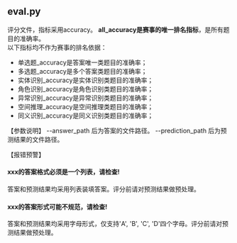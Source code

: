 ## **eval.py**
评分文件，指标采用accuracy。
**all_accuracy是赛事的唯一排名指标**，是所有题目的准确率。
<br>
以下指标均不作为赛事的排名依据：
- 单选题_accuracy是答案唯一类题目的准确率；
- 多选题_accuracy是多个答案类题目的准确率；
- 实体识别_accuracy是实体识别类题目的准确率；
- 角色识别_accuracy是角色识别类题目的准确率；
- 异常识别_accuracy是异常识别类题目的准确率；
- 空间推理_accuracy是空间推理类题目的准确率；
- 同义识别_accuracy是同义识别类题目的准确率；

【参数说明】
--answer_path 后为答案的文件路径。
--prediction_path 后为预测结果的文件路径。

【报错预警】
#### xxx的答案格式必须是一个列表，请检查!
答案和预测结果均采用列表装填答案。评分前请对预测结果做预处理。

#### xxx的答案形式可能不规范，请检查!
答案和预测结果均采用字母形式，仅支持'A', 'B', 'C', 'D'四个字母。评分前请对预测结果做预处理。
